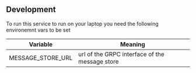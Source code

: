 

## Development

To run this service to run on your laptop you need the following environemnt vars to be set

| Variable | Meaning                                        |
|----------|------------------------------------------------|
| MESSAGE_STORE_URL  | url of the GRPC interface of the message store |
